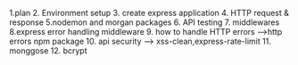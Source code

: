 1.plan
2. Environment setup
3. create express application
4. HTTP  request & response
5.nodemon and morgan packages
6. API testing
7. middlewares
8.express error handling middleware
9. how to handle HTTP errors -->http errors npm package
10. api security --> xss-clean,express-rate-limit
11. monggose
12. bcrypt